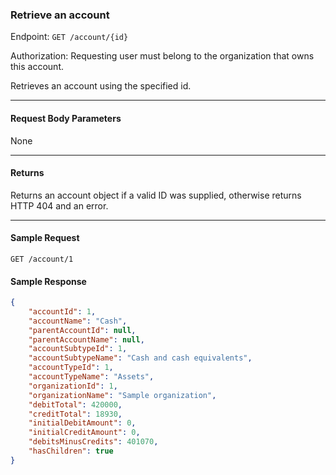 ### Retrieve an account
Endpoint: `GET /account/{id}`

Authorization: Requesting user must belong to the organization that owns this account. 

Retrieves an account using the specified id.
___
#### Request Body Parameters
None
___
#### Returns
Returns an account object if a valid ID was supplied, otherwise returns HTTP 404 and an error.
___
#### Sample Request
`GET /account/1`
<br/>

#### Sample Response
```json
{
    "accountId": 1,
    "accountName": "Cash",
    "parentAccountId": null,
    "parentAccountName": null,
    "accountSubtypeId": 1,
    "accountSubtypeName": "Cash and cash equivalents",
    "accountTypeId": 1,
    "accountTypeName": "Assets",
    "organizationId": 1,
    "organizationName": "Sample organization",
    "debitTotal": 420000,
    "creditTotal": 18930,
    "initialDebitAmount": 0,
    "initialCreditAmount": 0,
    "debitsMinusCredits": 401070,
    "hasChildren": true
}
```


